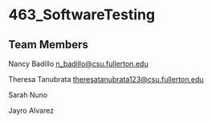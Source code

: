 # 463_SoftwareTesting

## Team Members

Nancy Badillo n_badillo@csu.fullerton.edu

Theresa Tanubrata theresatanubrata123@csu.fullerton.edu

Sarah Nuno

Jayro Alvarez
